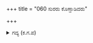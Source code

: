 +++
title = "060 ಸುರರು ಕೊಣ್ಡಾಡಿದರು"

+++

<details><summary>ಗದ್ಯ (ಕ.ಗ.ಪ) </summary>

60. ದೇವತೆಗಳು ಕೊಂಡಾಡಿದರು. ದೇವಋಷಿಗಳ ಪರಮಾಶೀರ್ವಾದದ ಫಲದಿಂದಾಗಿ, ನಿನ್ನ ಕೃಪಾದೃಷ್ಟಿಯಿಂದಾಗಿ ಇದು ಸಾಧ್ಯವಾಯಿತು.. ಶತ್ರುಗಳ ಸಂತೋಷ ಸಾಗರವನ್ನು ನನ್ನ ವಡಬಾಗ್ನಿಯಂತಿರುವ ಬಾಣಗಳು  ತಮ್ಮ ಭಯಂಕರವಾದ ನಾಲಿಗೆಯಿಂದ ಕುಡಿದು ಹಾಕದೆ ಬಿಡುತ್ತವೆಯೇ?.
</details>
